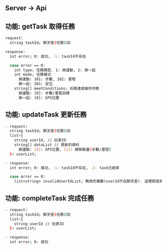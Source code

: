## Server -> Api

## 功能: getTask 取得任務

```bash
request:
  string taskId; 聊天室(任務)ID
```

```bash
response:
  int error; 0: 成功, -1: taskId不存在

  case error == 0:
    int type; 任務類型. 1: 揪運動, 2: 揪一起
    int mode; 任務模式
      揪運動: 101: 步數, 102: 里程
      揪一起: 201: 定位
    string[] meetConditions; 任務達成條件列表
      揪運動: [0]: 步數/里程目標
      揪一起: [0]: GPS位置
```

## 功能: updateTask 更新任務

```bash
- request:
  string taskId; 聊天室(任務)ID
  list<{
    string userId, // 玩家ID
    string[] dataList // 更新的資料
      揪運動: [0]: GPS位置, [1]: 總移動量(步數/里程)
  }> userList;
```

```bash
- response:
  int error; 0: 成功, -1: taskId不存在, -2: task已結束

  case error == 0:
    list<string> invalidUserIdList; 無效的筆數(userId不在聊天室). 這裡假設資料都是正確的, 所以只回傳有誤的
```

## 功能: completeTask 完成任務

```bash
- request:
  string taskId; 聊天室(任務)ID
  list<{
    string userId // 玩家ID
  }> userList;
```

```bash
- response:
  int error; 0: 成功
```
